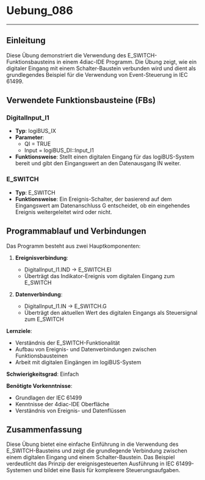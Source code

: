 # Uebung_086

* * * * * * * * * *

## Einleitung
Diese Übung demonstriert die Verwendung des E_SWITCH-Funktionsbausteins in einem 4diac-IDE Programm. Die Übung zeigt, wie ein digitaler Eingang mit einem Schalter-Baustein verbunden wird und dient als grundlegendes Beispiel für die Verwendung von Event-Steuerung in IEC 61499.

## Verwendete Funktionsbausteine (FBs)

### DigitalInput_I1
- **Typ**: logiBUS_IX
- **Parameter**:
  - QI = TRUE
  - Input = logiBUS_DI::Input_I1
- **Funktionsweise**: Stellt einen digitalen Eingang für das logiBUS-System bereit und gibt den Eingangswert an den Datenausgang IN weiter.

### E_SWITCH
- **Typ**: E_SWITCH
- **Funktionsweise**: Ein Ereignis-Schalter, der basierend auf dem Eingangswert am Datenanschluss G entscheidet, ob ein eingehendes Ereignis weitergeleitet wird oder nicht.

## Programmablauf und Verbindungen

Das Programm besteht aus zwei Hauptkomponenten:

1. **Ereignisverbindung**: 
   - DigitalInput_I1.IND → E_SWITCH.EI
   - Überträgt das Indikator-Ereignis vom digitalen Eingang zum E_SWITCH

2. **Datenverbindung**:
   - DigitalInput_I1.IN → E_SWITCH.G
   - Überträgt den aktuellen Wert des digitalen Eingangs als Steuersignal zum E_SWITCH

**Lernziele**:
- Verständnis der E_SWITCH-Funktionalität
- Aufbau von Ereignis- und Datenverbindungen zwischen Funktionsbausteinen
- Arbeit mit digitalen Eingängen im logiBUS-System

**Schwierigkeitsgrad**: Einfach

**Benötigte Vorkenntnisse**:
- Grundlagen der IEC 61499
- Kenntnisse der 4diac-IDE Oberfläche
- Verständnis von Ereignis- und Datenflüssen

## Zusammenfassung
Diese Übung bietet eine einfache Einführung in die Verwendung des E_SWITCH-Bausteins und zeigt die grundlegende Verbindung zwischen einem digitalen Eingang und einem Schalter-Baustein. Das Beispiel verdeutlicht das Prinzip der ereignisgesteuerten Ausführung in IEC 61499-Systemen und bildet eine Basis für komplexere Steuerungsaufgaben.